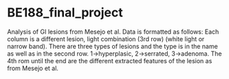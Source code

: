 # BE188_final_project
Analysis of GI lesions from Mesejo et al.
Data is formatted as follows:
  Each column is a different lesion, light combination (3rd row) (white light or narrow band).
  There are three types of lesions and the type is in the name as well as in the second row.
  1->hyperplasic, 2->serrated, 3->adenoma.
  The 4th rom until the end are the different extracted features of the lesion as from Mesejo et al.
